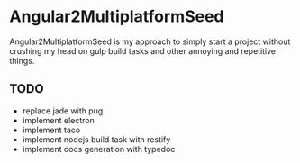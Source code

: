 # Angular2MultiplatformSeed
Angular2MultiplatformSeed is my approach to simply start a project without crushing my head on gulp build tasks and other annoying and repetitive things.

## TODO
* replace jade with pug
* implement electron
* implement taco
* implement nodejs build task with restify
* implement docs generation with typedoc
